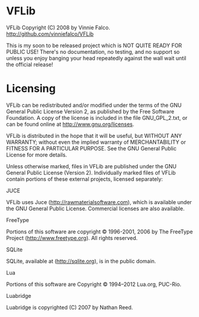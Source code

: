 # VFLib

VFLib Copyright (C) 2008 by Vinnie Falco. http://github.com/vinniefalco/VFLib

This is my soon to be released project which is NOT QUITE READY FOR PUBLIC USE!
There's no documentation, no testing, and no support so unless you enjoy
banging your head repeatedly against the wall wait until the official release!

# Licensing

VFLib can be redistributed and/or modified under the terms of the GNU General
Public License Version 2, as published by the Free Software Foundation.
A copy of the license is included in the file GNU_GPL_2.txt, or can be found
online at http://www.gnu.org/licenses.

VFLib is distributed in the hope that it will be useful, but WITHOUT ANY
WARRANTY; without even the implied warranty of MERCHANTABILITY or FITNESS FOR
A PARTICULAR PURPOSE.  See the GNU General Public License for more details.

Unless otherwise marked, files in VFLib are published under the GNU General
Public License (Version 2). Individually marked files of VFLib contain
portions of these external projects, licensed separately:

JUCE

  VFLib uses Juce (http://rawmaterialsoftware.com), which is available under
  the GNU General Public License. Commercial licenses are also available.

FreeType

  Portions of this software are copyright © 1996-2001, 2006 by
  The FreeType Project (http://www.freetype.org). All rights reserved.

SQLite

  SQLite, available at (http://sqlite.org), is in the public domain.

Lua

  Portions of this software are Copyright © 1994–2012 Lua.org, PUC-Rio.

Luabridge

  Luabridge is copyrighted (C) 2007 by Nathan Reed.
